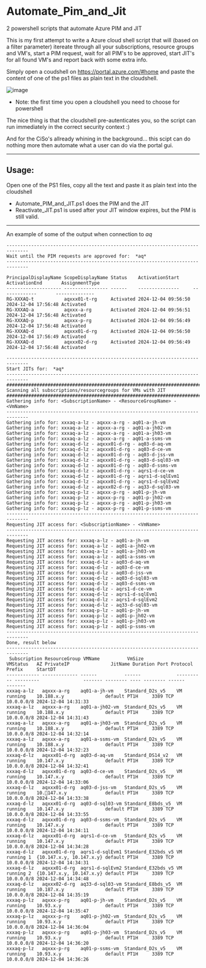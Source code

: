 # Automate_Pim_and_Jit
2 powershell scripts that automate Azure PIM and JIT

This is my first attempt to write a Azure cloud shell script that will (based on a filter parameter) itereate through all your subscriptions, resource groups and VM's, start a PIM request, wait for all PIM's to be approved, start JIT's for all found VM's and report back with some extra info.

Simply open a coudshell on https://portal.azure.com/#home and paste the content of one of the ps1 files as plain text in the cloudshell. 

![image](https://github.com/user-attachments/assets/8bef3e8c-b52a-4969-a860-03cbdbb6607c)
* Note: the first time you open a cloudshell you need to choose for powershell

The nice thing is that the cloudshell pre-autenticates you, so the script can run immediately in the correct security context :)

And for the CiSo's allready whining in the background... this scipt can do nothing more then automate what a user can do via the portal gui.

------------------------------------------------------------------------------

Usage:
------------------------------------------------------------------------------

Open one of the PS1 files, copy all the text and paste it as plain text into the cloudshell

* Automate_PIM_and_JIT.ps1 does the PIM and the JIT
* Reactivate_JIT.ps1 is used after your JIT window expires, but the PIM is still valid.

------------------------------------------------------------------------------

An example of some of the output when connection to *aq* 

``` 
------------------------------------------------------------------------------
Wait until the PIM requests are approved for:  *aq*
------------------------------------------------------------------------------
 
PrincipalDisplayName ScopeDisplayName Status    ActivationStart     ActivationEnd       AssignmentType
-------------------- ---------------- ------    ---------------     -------------       --------------
RG-XXXAQ-t           aqxxx01-t-rg     Activated 2024-12-04 09:56:50 2024-12-04 17:56:48 Activated
RG-XXXAQ-a           aqxxx-a-rg       Activated 2024-12-04 09:56:51 2024-12-04 17:56:48 Activated
RG-XXXAQ-p           aqxxx-p-rg       Activated 2024-12-04 09:56:49 2024-12-04 17:56:48 Activated
RG-XXXAQ-d           aqxxx01-d-rg     Activated 2024-12-04 09:56:50 2024-12-04 17:56:49 Activated
RG-XXXAQ-d           aqxxx02-d-rg     Activated 2024-12-04 09:56:49 2024-12-04 17:56:48 Activated
 
------------------------------------------------------------------------------
Start JITs for:  *aq*
------------------------------------------------------------------------------
##############################################################################
Scanning all subscriptions/resourcegroups for VMs with JIT
##############################################################################
Gathering info for: <SubscriptionName> - <ResourceGroupName> - <VmName>
------------------------------------------------------------------------------
Gathering info for: xxxaq-a-lz - aqxxx-a-rg - aq01-a-jh-vm
Gathering info for: xxxaq-a-lz - aqxxx-a-rg - aq01-a-jh02-vm
Gathering info for: xxxaq-a-lz - aqxxx-a-rg - aq01-a-jh03-vm
Gathering info for: xxxaq-a-lz - aqxxx-a-rg - aq01-a-ssms-vm
Gathering info for: xxxaq-d-lz - aqxxx01-d-rg - aq03-d-aq-vm
Gathering info for: xxxaq-d-lz - aqxxx01-d-rg - aq03-d-ce-vm
Gathering info for: xxxaq-d-lz - aqxxx01-d-rg - aq03-d-jss-vm
Gathering info for: xxxaq-d-lz - aqxxx01-d-rg - aq03-d-sql03-vm
Gathering info for: xxxaq-d-lz - aqxxx01-d-rg - aq03-d-ssms-vm
Gathering info for: xxxaq-d-lz - aqxxx01-d-rg - aqrs1-d-ce-vm
Gathering info for: xxxaq-d-lz - aqxxx01-d-rg - aqrs1-d-sqlEvm1
Gathering info for: xxxaq-d-lz - aqxxx01-d-rg - aqrs1-d-sqlEvm2
Gathering info for: xxxaq-d-lz - aqxxx02-d-rg - aq33-d-sql03-vm
Gathering info for: xxxaq-p-lz - aqxxx-p-rg - aq01-p-jh-vm
Gathering info for: xxxaq-p-lz - aqxxx-p-rg - aq01-p-jh02-vm
Gathering info for: xxxaq-p-lz - aqxxx-p-rg - aq01-p-jh03-vm
Gathering info for: xxxaq-p-lz - aqxxx-p-rg - aq01-p-ssms-vm
------------------------------------------------------------------------------
Requesting JIT access for: <SubscriptionName> - <VmName>
------------------------------------------------------------------------------
Requesting JIT access for: xxxaq-a-lz - aq01-a-jh-vm
Requesting JIT access for: xxxaq-a-lz - aq01-a-jh02-vm
Requesting JIT access for: xxxaq-a-lz - aq01-a-jh03-vm
Requesting JIT access for: xxxaq-a-lz - aq01-a-ssms-vm
Requesting JIT access for: xxxaq-d-lz - aq03-d-aq-vm
Requesting JIT access for: xxxaq-d-lz - aq03-d-ce-vm
Requesting JIT access for: xxxaq-d-lz - aq03-d-jss-vm
Requesting JIT access for: xxxaq-d-lz - aq03-d-sql03-vm
Requesting JIT access for: xxxaq-d-lz - aq03-d-ssms-vm
Requesting JIT access for: xxxaq-d-lz - aqrs1-d-ce-vm
Requesting JIT access for: xxxaq-d-lz - aqrs1-d-sqlEvm1
Requesting JIT access for: xxxaq-d-lz - aqrs1-d-sqlEvm2
Requesting JIT access for: xxxaq-d-lz - aq33-d-sql03-vm
Requesting JIT access for: xxxaq-p-lz - aq01-p-jh-vm
Requesting JIT access for: xxxaq-p-lz - aq01-p-jh02-vm
Requesting JIT access for: xxxaq-p-lz - aq01-p-jh03-vm
Requesting JIT access for: xxxaq-p-lz - aq01-p-ssms-vm
------------------------------------------------------------------------------
Done, result below
------------------------------------------------------------------------------
 Subscription ResourceGroup VMName          VmSize             VMStatus   AZ PrivateIP               JitName Duration Port Protocol Prefix     StartDT
------------ ------------- ------          ------             --------   -- ---------                ------- -------- ---- -------- ------     -------
xxxaq-a-lz   aqxxx-a-rg    aq01-a-jh-vm    Standard_D2s_v5    VM running    10.188.x.y               default PT1H     3389 TCP      10.0.0.0/8 2024-12-04 14:31:33
xxxaq-a-lz   aqxxx-a-rg    aq01-a-jh02-vm  Standard_D2s_v5    VM running    10.188.x.y               default PT1H     3389 TCP      10.0.0.0/8 2024-12-04 14:31:43
xxxaq-a-lz   aqxxx-a-rg    aq01-a-jh03-vm  Standard_D2s_v5    VM running    10.188.x.y               default PT1H     3389 TCP      10.0.0.0/8 2024-12-04 14:32:14
xxxaq-a-lz   aqxxx-a-rg    aq01-a-ssms-vm  Standard_D2s_v5    VM running    10.188.x.y               default PT1H     3389 TCP      10.0.0.0/8 2024-12-04 14:32:23
xxxaq-d-lz   aqxxx01-d-rg  aq03-d-aq-vm    Standard_DS14_v2   VM running    10.147.x.y               default PT1H     3389 TCP      10.0.0.0/8 2024-12-04 14:32:41
xxxaq-d-lz   aqxxx01-d-rg  aq03-d-ce-vm    Standard_D2s_v5    VM running    10.147.x.y               default PT1H     3389 TCP      10.0.0.0/8 2024-12-04 14:33:06
xxxaq-d-lz   aqxxx01-d-rg  aq03-d-jss-vm   Standard_D2s_v5    VM running    10.147.x.y              default PT1H     3389 TCP      10.0.0.0/8 2024-12-04 14:33:38
xxxaq-d-lz   aqxxx01-d-rg  aq03-d-sql03-vm Standard_E8bds_v5  VM running    10.147.x.y               default PT1H     3389 TCP      10.0.0.0/8 2024-12-04 14:33:55
xxxaq-d-lz   aqxxx01-d-rg  aq03-d-ssms-vm  Standard_D2s_v5    VM running    10.147.x.y               default PT1H     3389 TCP      10.0.0.0/8 2024-12-04 14:34:11
xxxaq-d-lz   aqxxx01-d-rg  aqrs1-d-ce-vm   Standard_D2s_v5    VM running    10.147.x.y               default PT1H     3389 TCP      10.0.0.0/8 2024-12-04 14:34:28
xxxaq-d-lz   aqxxx01-d-rg  aqrs1-d-sqlEvm1 Standard_E32bds_v5 VM running 1  {10.147.x.y, 10.147.x.y} default PT1H     3389 TCP      10.0.0.0/8 2024-12-04 14:34:31
xxxaq-d-lz   aqxxx01-d-rg  aqrs1-d-sqlEvm2 Standard_E32bds_v5 VM running 2  {10.147.x.y, 10.147.x.y} default PT1H     3389 TCP      10.0.0.0/8 2024-12-04 14:34:48
xxxaq-d-lz   aqxxx02-d-rg  aq33-d-sql03-vm Standard_E8bds_v5  VM running    10.187.x.y               default PT1H     3389 TCP      10.0.0.0/8 2024-12-04 14:35:19
xxxaq-p-lz   aqxxx-p-rg    aq01-p-jh-vm    Standard_D2s_v5    VM running    10.93.x.y                default PT1H     3389 TCP      10.0.0.0/8 2024-12-04 14:35:47
xxxaq-p-lz   aqxxx-p-rg    aq01-p-jh02-vm  Standard_D2s_v5    VM running    10.93.x.y                default PT1H     3389 TCP      10.0.0.0/8 2024-12-04 14:36:04
xxxaq-p-lz   aqxxx-p-rg    aq01-p-jh03-vm  Standard_D2s_v5    VM running    10.93.x.y                default PT1H     3389 TCP      10.0.0.0/8 2024-12-04 14:36:20
xxxaq-p-lz   aqxxx-p-rg    aq01-p-ssms-vm  Standard_D2s_v5    VM running    10.93.x.y                default PT1H     3389 TCP      10.0.0.0/8 2024-12-04 14:36:26

```
